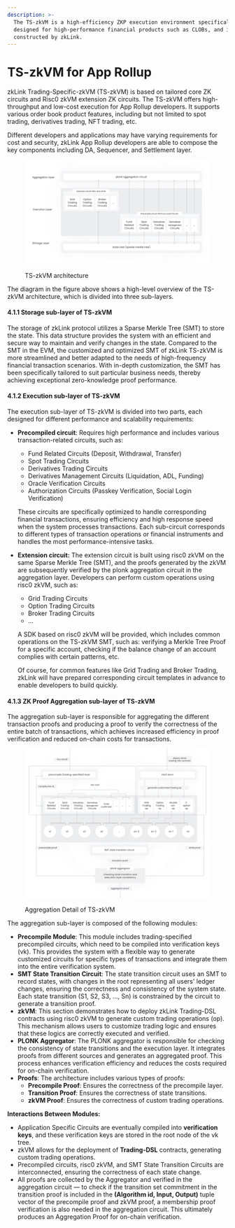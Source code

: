 ```yaml
---
description: >-
  The TS-zkVM is a high-efficiency ZKP execution environment specifically
  designed for high-performance financial products such as CLOBs, and it is
  constructed by zkLink.
---
```


# TS-zkVM for App Rollup

zkLink Trading-Specific-zkVM (TS-zkVM) is based on tailored core ZK circuits and Risc0 zkVM extension ZK circuits. The TS-zkVM offers high-throughput and low-cost execution for App Rollup developers. It supports various order book product features, including but not limited to spot trading, derivatives trading, NFT trading, etc.

Different developers and applications may have varying requirements for cost and security, zkLink App Rollup developers are able to compose the key components including DA, Sequencer, and Settlement layer.

<figure><img src="../../.gitbook/assets/figure4.png" alt=""><figcaption><p>TS-zkVM architecture</p></figcaption></figure>

The diagram in the figure above shows a high-level overview of the TS-zkVM architecture, which is divided into three sub-layers.

#### 4.1.1 Storage sub-layer of TS-zkVM

The storage of zkLink protocol utilizes a Sparse Merkle Tree (SMT) to store the state. This data structure provides the system with an efficient and secure way to maintain and verify changes in the state. Compared to the SMT in the EVM, the customized and optimized SMT of zkLink TS-zkVM is more streamlined and better adapted to the needs of high-frequency financial transaction scenarios. With in-depth customization, the SMT has been specifically tailored to suit particular business needs, thereby achieving exceptional zero-knowledge proof performance.

#### 4.1.2 Execution sub-layer of TS-zkVM

The execution sub-layer of TS-zkVM is divided into two parts, each designed for different performance and scalability requirements:

*   **Precompiled circuit**: Requires high performance and includes various transaction-related circuits, such as:

    * Fund Related Circuits (Deposit, Withdrawal, Transfer)
    * Spot Trading Circuits
    * Derivatives Trading Circuits
    * Derivatives Management Circuits (Liquidation, ADL, Funding)
    * Oracle Verification Circuits
    * Authorization Circuits (Passkey Verification, Social Login Verification)

    These circuits are specifically optimized to handle corresponding financial transactions, ensuring efficiency and high response speed when the system processes transactions. Each sub-circuit corresponds to different types of transaction operations or financial instruments and handles the most performance-intensive tasks.
*   **Extension circuit:** The extension circuit is built using risc0 zkVM on the same Sparse Merkle Tree (SMT), and the proofs generated by the zkVM are subsequently verified by the plonk aggregation circuit in the aggregation layer. Developers can perform custom operations using risc0 zkVM, such as:

    * Grid Trading Circuits
    * Option Trading Circuits
    * Broker Trading Circuits
    * …

    A SDK based on risc0 zkVM will be provided, which includes common operations on the TS-zkVM SMT, such as: verifying a Merkle Tree Proof for a specific account, checking if the balance change of an account complies with certain patterns, etc.

    Of course, for common features like Grid Trading and Broker Trading, zkLink will have prepared corresponding circuit templates in advance to enable developers to build quickly.

#### 4.1.3 ZK Proof Aggregation sub-layer of TS-zkVM

The aggregation sub-layer is responsible for aggregating the different transaction proofs and producing a proof to verify the correctness of the entire batch of transactions, which achieves increased efficiency in proof verification and reduced on-chain costs for transactions.

<figure><img src="../../.gitbook/assets/figure5.png" alt=""><figcaption><p>Aggregation Detail of TS-zkVM</p></figcaption></figure>

The aggregation sub-layer is composed of the following modules:

* **Precompile Module**: This module includes trading-specified precompiled circuits, which need to be compiled into verification keys (vk). This provides the system with a flexible way to generate customized circuits for specific types of transactions and integrate them into the entire verification system.
* **SMT State Transition Circuit**: The state transition circuit uses an SMT to record states, with changes in the root representing all users' ledger changes, ensuring the correctness and consistency of the system state. Each state transition (S1, S2, S3, ..., Sn) is constrained by the circuit to generate a transition proof.
* **zkVM**: This section demonstrates how to deploy zkLink Trading-DSL contracts using risc0 zkVM to generate custom trading operations (op). This mechanism allows users to customize trading logic and ensures that these logics are correctly executed and verified.
* **PLONK Aggregator**: The PLONK aggregator is responsible for checking the consistency of state transitions and the execution layer. It integrates proofs from different sources and generates an aggregated proof. This process enhances verification efficiency and reduces the costs required for on-chain verification.
* **Proofs**: The architecture includes various types of proofs:
  * **Precompile Proof**: Ensures the correctness of the precompile layer.
  * **Transition Proof**: Ensures the correctness of state transitions.
  * **zkVM Proof**: Ensures the correctness of custom trading operations.

**Interactions Between Modules:**

* Application Specific Circuits are eventually compiled into **verification keys**, and these verification keys are stored in the root node of the vk tree.
* zkVM allows for the deployment of **Trading-DSL** contracts, generating custom trading operations.
* Precompiled circuits, risc0 zkVM, and SMT State Transition Circuits are interconnected, ensuring the correctness of each state change.
* All proofs are collected by the Aggregator and verified in the aggregation circuit — to check if the transition set commitment in the transition proof is included in the **(Algorithm id, Input, Output)** tuple vector of the precompile proof and zkVM proof, a membership proof verification is also needed in the aggregation circuit. This ultimately produces an Aggregation Proof for on-chain verification.
